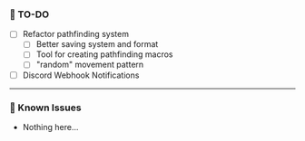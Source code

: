 ### 📝 TO-DO
- [ ] Refactor pathfinding system
    - [ ] Better saving system and format
    - [ ] Tool for creating pathfinding macros
    - [ ] "random" movement pattern
- [ ] Discord Webhook Notifications

---

### 🚩 Known Issues
- Nothing here...